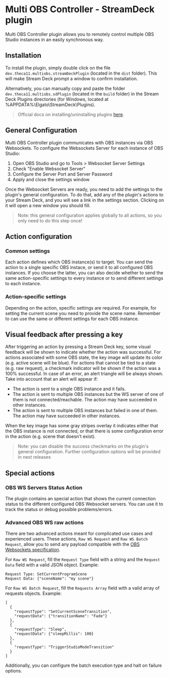 # Multi OBS Controller - StreamDeck plugin

Multi OBS Controller plugin allows you to remotely control multiple OBS Studio instances in an easily synchronous way.

## Installation

To install the plugin, simply double click on the file `dev.theca11.multiobs.streamDeckPlugin` (located in the `dist` folder). This will make Stream Deck prompt a window to confirm installation.

Alternatively, you can manually copy and paste the folder `dev.theca11.multiobs.sdPlugin` (located in the `build` folder) in the Stream Deck Plugins directories (for Windows, located at %APPDATA%\Elgato\StreamDeck\Plugins).

> Official docs on installing/uninstalling plugins [here](https://help.elgato.com/hc/en-us/articles/11434818801293-Elgato-Stream-Deck-How-to-Install-and-Uninstall-Stream-Deck-Plugins-).

## General Configuration

Multi OBS Controller plugin communicates with OBS instances via OBS Websockets. To configure the Websockets Server for each instance of OBS Studio:

1. Open OBS Studio and go to Tools > Websocket Server Settings
2. Check "Enable Websocket Server"
3. Configure the Server Port and Server Password
4. Apply and close the settings window

Once the Websocket Servers are ready, you need to add the settings to the plugin's general configuration. To do that, add any of the plugin's actions to your Stream Deck, and you will see a link in the settings section. Clicking on it will open a new window you should fill.

> Note: this general configuration applies globally to all actions, so you only need to do this step once!

## Action configuration

### Common settings

Each action defines which OBS instance(s) to target. You can send the action to a single specific OBS instace, or send it to all configured OBS instances. If you choose the latter, you can also decide whether to send the same action-specific settings to every instance or to send different settings to each instance.

### Action-specific settings

Depending on the action, specific settings are required. For example, for setting the current scene you need to provide the scene name. Remember to can use the same or different settings for each OBS instance.

## Visual feedback after pressing a key

After triggering an action by pressing a Stream Deck key, some visual feedback will be shown to indicate whether the action was successful. For actions associated with some OBS state, the key image will update its color (e.g. active scene will be blue). For actions that cannot be tied to a state (e.g. raw request), a checkmark indicator will be shown if the action was a 100% successful. In case of an error, an alert triangle will be always shown. Take into account that an alert will appear if:

-   The action is sent to a single OBS instance and it fails.
-   The action is sent to multiple OBS instances but the WS server of one of them is not connected/reachable. The action may have succeeded in other instances.
-   The action is sent to multiple OBS instances but failed in one of them. The action may have succeeded in other instances.

When the key image has some gray stripes overlay it indicates either that the OBS instance is not connected, or that there is some configuration error in the action (e.g. scene that doesn't exist).

> Note: you can disable the success checkmarks on the plugin's general configuration. Further configuration options will be provided in next releases

## Special actions

### OBS WS Servers Status Action

The plugin contains an special action that shows the current connection status to the different configured OBS Websocket servers. You can use it to track the status or debug possible problems/errors.

### Advanced OBS WS raw actions

There are two advanced actions meant for complicated use cases and experienced users. These actions, `Raw WS Request` and `Raw WS Batch Request`, allow you to send any payload compatible with the [OBS Websockets specification](https://github.com/obsproject/obs-websocket/blob/master/docs/generated/protocol.md).

For `Raw WS Request`, fill the `Request Type` field with a string and the `Request Data` field with a valid JSON object. Example:

```
Request Type: SetCurrentProgramScene
Request Data: {"sceneName": "my scene"}
```

For `Raw WS Batch Request`, fill the `Requests Array` field with a valid array of requests objects. Example:

```
[
  {
    "requestType": "SetCurrentSceneTransition",
    "requestData": {"transitionName": "Fade"}
  },
  {
    "requestType": "Sleep",
    "requestData": {"sleepMillis": 100}
  },
  {
    "requestType": "TriggerStudioModeTransition"
  }
]
```

Additionally, you can configure the batch execution type and halt on failure options.

